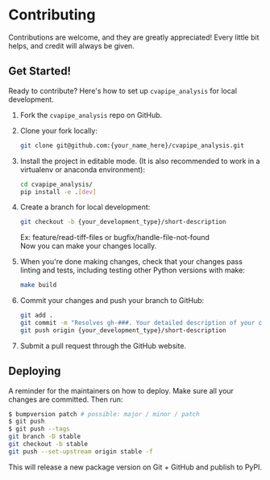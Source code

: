 # Contributing

Contributions are welcome, and they are greatly appreciated! Every little bit
helps, and credit will always be given.

## Get Started!
Ready to contribute? Here's how to set up `cvapipe_analysis` for local development.

1. Fork the `cvapipe_analysis` repo on GitHub.

2. Clone your fork locally:

    ```bash
    git clone git@github.com:{your_name_here}/cvapipe_analysis.git
    ```

3. Install the project in editable mode. (It is also recommended to work in a
virtualenv or anaconda environment):

    ```bash
    cd cvapipe_analysis/
    pip install -e .[dev]
    ```

4. Create a branch for local development:

    ```bash
    git checkout -b {your_development_type}/short-description
    ```

    Ex: feature/read-tiff-files or bugfix/handle-file-not-found<br>
    Now you can make your changes locally.

5. When you're done making changes, check that your changes pass linting and
   tests, including testing other Python versions with make:

    ```bash
    make build
    ```

6. Commit your changes and push your branch to GitHub:

    ```bash
    git add .
    git commit -m "Resolves gh-###. Your detailed description of your changes."
    git push origin {your_development_type}/short-description
    ```

7. Submit a pull request through the GitHub website.

## Deploying

A reminder for the maintainers on how to deploy.
Make sure all your changes are committed.
Then run:

```bash
$ bumpversion patch # possible: major / minor / patch
$ git push
$ git push --tags
git branch -D stable
git checkout -b stable
git push --set-upstream origin stable -f
```

This will release a new package version on Git + GitHub and publish to PyPI.
